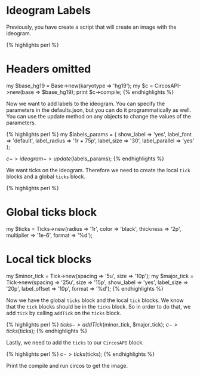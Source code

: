 # Ideogram Labels

Previously, you have create a script that will create an image with the ideogram.

{% highlights perl %}
# Headers omitted
my $base_hg19 = Base->new(karyotype => 'hg19');
my $c = CircosAPI->new(base => $base_hg19);
print $c->compile;
{% endhighlights %}

Now we want to add labels to the ideogram. You can specify the parameters in the defaults.json, but you can do it programmatically as well. You can use the update method on any objects to change the values of the parameters.

{% highlights perl %}
my $labels_params = { show_label => 'yes', 
                      label_font => 'default', 
                      label_radius => '1r + 75p', 
                      label_size => '30', 
                      label_parallel => 'yes' };

$c->{ideogram}->update($labels_params);
{% endhighlights %}

We want ticks on the ideogram. Therefore we need to create the local `tick` blocks and a global `ticks` block.

{% highlights perl %}
# Global ticks block
my $ticks = Ticks->new(radius => '1r', color => 'black', thickness => '2p', multiplier => '1e-6', format => '%d');

# Local tick blocks
my $minor_tick = Tick->new(spacing => '5u', size => '10p');
my $major_tick = Tick->new(spacing => '25u', size => '15p', show_label => 'yes', label_size => '20p', label_offset => '10p', format => '%d');
{% endhighlights %}

Now we have the global `ticks` block and the local `tick` blocks. We know that the `tick` blocks should be in the `ticks` block. So in order to do that, we add `tick` by calling `addTick` on the `ticks` block.

{% highlights perl %}
$ticks->addTick($minor_tick, $major_tick);
$c->ticks($ticks);
{% endhighlights %}

Lastly, we need to add the `ticks` to our `CircosAPI` block.

{% highlights perl %}
$c->ticks($ticks);
{% endhighlights %}

Print the compile and run circos to get the image.